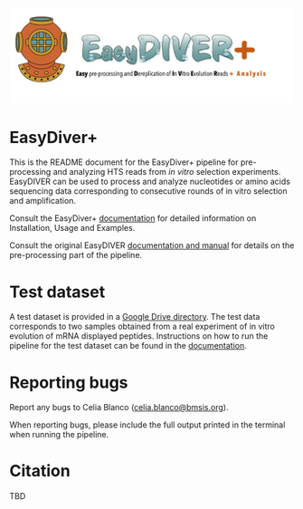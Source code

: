 ![EasyDIVER Logo](easy_diver_plus_gui/assets/logo.png)

# EasyDiver+
This is the README document for the EasyDiver+ pipeline for pre-processing and analyzing HTS reads from _in vitro_ selection experiments. EasyDIVER can be used to process and analyze nucleotides or amino acids sequencing data corresponding to consecutive rounds of in vitro selection and amplification.

Consult the EasyDiver+ [documentation](https://EasyDiverPlus.readthedocs.io/) for detailed information on Installation, Usage and Examples. 

Consult the original EasyDIVER [documentation and manual](https://github.com/ichen-lab-ucsb/EasyDIVER) for details on the pre-processing part of the pipeline.   

# Test dataset

A test dataset is provided in a [Google Drive directory](https://drive.google.com/drive/folders/102sCv5uJUiUcnsgVskJigmh8lxbl3KCD?usp=sharing). The test data corresponds to two samples obtained from a real experiment of in vitro evolution of mRNA displayed peptides. Instructions on how to run the pipeline for the test dataset can be found in the [documentation](https://EasyDiverPlus.readthedocs.io/).
     
# Reporting bugs

Report any bugs to Celia Blanco (celia.blanco@bmsis.org). 

When reporting bugs, please include the full output printed in the terminal when running the pipeline. 


# Citation

TBD

